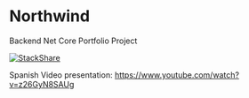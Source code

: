 # Northwind
Backend Net Core Portfolio Project

[![StackShare](http://img.shields.io/badge/tech-stack-0690fa.svg?style=flat)](https://stackshare.io/nicolasgkruk/northwind)

Spanish Video presentation: https://www.youtube.com/watch?v=z26GyN8SAUg
